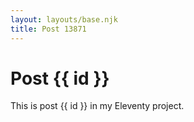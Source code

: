 ```yaml
---
layout: layouts/base.njk
title: Post 13871
---
```


# Post {{ id }}

This is post {{ id }} in my Eleventy project.
